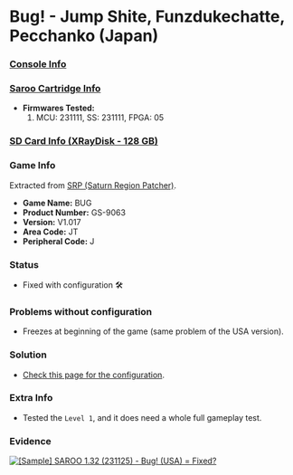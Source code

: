 # Bug! - Jump Shite, Funzdukechatte, Pecchanko (Japan)

### [Console Info](../../../../../Info/Consoles/VA13/README.md)

### [Saroo Cartridge Info](../../../../../Info/Cartridges/RetroGameParadiseStore/1.32F/README.md)

- <b>Firmwares Tested:</b>
  1. MCU: 231111, SS: 231111, FPGA: 05

### [SD Card Info (XRayDisk - 128 GB)](../../../../../Info/SdCards/XRayDisk/128GB/fat32/README.md)

### Game Info

Extracted from [SRP (Saturn Region Patcher)](https://segaxtreme.net/resources/saturn-region-patcher.81/download).

- <b>Game Name:</b> BUG
- <b>Product Number:</b> GS-9063
- <b>Version:</b> V1.017
- <b>Area Code:</b> JT
- <b>Peripheral Code:</b> J

### Status

- Fixed with configuration :hammer_and_wrench:

### Problems without configuration

- Freezes at beginning of the game (same problem of the USA version).

### Solution

- [Check this page for the configuration](https://github.com/williamdsw/saroo-configuration-list/blob/master/J/GS-9063/README.md).

### Extra Info

- Tested the `Level 1`, and it does need a whole full gameplay test.

### Evidence

[![[Sample] SAROO 1.32 (231125) - Bug! (USA) = Fixed?](https://img.youtube.com/vi/P4SlEjedq0Q/0.jpg)](https://www.youtube.com/watch?v=P4SlEjedq0Q)
